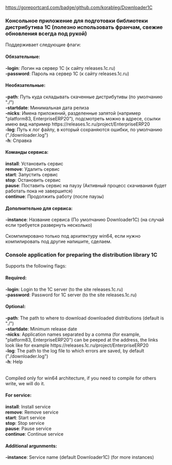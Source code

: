 https://goreportcard.com/badge/github.com/korableg/Downloader1C

<h3>Консольное приложение для подготовки библиотеки дистрибутива 1С (полезно использовать франчам, свежие обновления всегда под рукой)</h3>

Поддерживает следующие флаги:

<h4>Обязательные:</h4>
<b>-login</b>: Логин на сервер 1С (к сайту releases.1c.ru)<br>
<b>-password</b>: Пароль на сервер 1С (к сайту releases.1c.ru)

<h4>Необязательные:</h4>
<b>-path</b>: Путь куда складывать скаченные дистрибутивы (по умолчанию "./")<br>
<b>-startdate</b>: Минимальная дата релиза <br>
<b>-nicks</b>: Имена приложений, разделенные запятой (например "platform83, EnterpriseERP20"), подсмотреть можно в адресе, ссылки имею вид например https://releases.1c.ru/project/EnterpriseERP20 <br>
<b>-log</b>: Путь к лог файлу, в который сохраняются ошибки, по умолчанию ("./downloader.log")<br>
<b>-h</b>: Справка<br>

<h4>Команды сервиса:</h4>
<b>install</b>: Установить сервис<br>
<b>remove</b>: Удалить сервис<br>
<b>start</b>: Запустить сервис<br>
<b>stop</b>: Остановить сервис<br>
<b>pause</b>: Поставить сервис на паузу (Активный процесс скачивания будет работать пока не завершится)<br>
<b>continue</b>: Продолжить работу (после паузы)<br>

<h4>Дополнительно для сервиса:</h4>
<b>-instance</b>: Название сервиса (По умолчанию Downloader1C) (на случай если требуется развернуть несколько)
<br><br>
Скомпилировано только под архитектуру win64, если нужно компилировать под другие напишите, сделаем.

<h3>Console application for preparing the distribution library 1C</h3>
Supports the following flags:

<h4>Required:</h4>
<b>-login</b>: Login to the 1C server (to the site releases.1c.ru)<br>
<b>-password</b>: Password for 1C server (to the site releases.1c.ru)<br>

<h4>Optional:</h4>
<b>-path</b>: The path to where to download downloaded distributions (default is "./")<br>
<b>-startdate</b>: Minimum release date<br>
<b>-nicks</b>: Application names separated by a comma (for example, "platform83, EnterpriseERP20") can be peeped at the address, the links look like for example https://releases.1c.ru/project/EnterpriseERP20 <br>
<b>-log</b>: The path to the log file to which errors are saved, by default ("./downloader.log")<br>
<b>-h</b>: Help<br>
<br><br>
Compiled only for win64 architecture, if you need to compile for others write, we will do it.

<h4>For service:</h4>
<b>install</b>: Install service<br>
<b>remove</b>: Remove service<br>
<b>start</b>: Start service<br>
<b>stop</b>: Stop service<br>
<b>pause</b>: Pause service<br>
<b>continue</b>: Continue service<br>

<h4>Additional argunments:</h4>
<b>-instance</b>: Service name (default Downloader1C) (for more instances)
